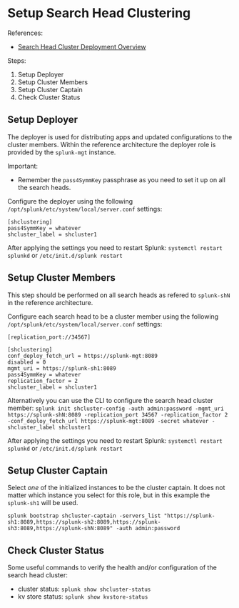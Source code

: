 Setup Search Head Clustering
============================

References:
- [Search Head Cluster Deployment Overview](https://docs.splunk.com/Documentation/Splunk/8.0.2/DistSearch/SHCdeploymentoverview)


Steps:
1. Setup Deployer
2. Setup Cluster Members
3. Setup Cluster Captain
4. Check Cluster Status


Setup Deployer
--------------
The deployer is used for distributing apps and updated configurations to the cluster members.
Within the reference architecture the deployer role is provided by the `splunk-mgt` instance.

Important:
- Remember the `pass4SymmKey` passphrase as you need to set it up on all the search heads.

Configure the deployer using the following `/opt/splunk/etc/system/local/server.conf` settings:
```
[shclustering]
pass4SymmKey = whatever
shcluster_label = shcluster1
```

After applying the settings you need to restart Splunk: 
`systemctl restart splunkd` or `/etc/init.d/splunk restart`


Setup Cluster Members
---------------------
This step should be performed on all search heads as refered to `splunk-shN` in the reference architecture.

Configure each search head to be a cluster member using the following `/opt/splunk/etc/system/local/server.conf` settings:
```
[replication_port://34567]

[shclustering]
conf_deploy_fetch_url = https://splunk-mgt:8089
disabled = 0
mgmt_uri = https://splunk-sh1:8089
pass4SymmKey = whatever
replication_factor = 2
shcluster_label = shcluster1
```

Alternatively you can use the CLI to configure the search head cluster member:
`splunk init shcluster-config -auth admin:password -mgmt_uri https://splunk-shN:8089 -replication_port 34567 -replication_factor 2 -conf_deploy_fetch_url https://splunk-mgt:8089 -secret whatever -shcluster_label shcluster1`

After applying the settings you need to restart Splunk:
`systemctl restart splunkd` or `/etc/init.d/splunk restart`


Setup Cluster Captain
---------------------
Select *one* of the initialized instances to be the cluster captain. It does not matter which instance you select for this role, but in this example the `splunk-sh1` will be used.

`splunk bootstrap shcluster-captain -servers_list "https://splunk-sh1:8089,https://splunk-sh2:8089,https://splunk-sh3:8089,https://splunk-shN:8089" -auth admin:password`


Check Cluster Status
--------------------
Some useful commands to verify the health and/or configuration of the search head cluster:
- cluster status: `splunk show shcluster-status`
- kv store status: `splunk show kvstore-status`
